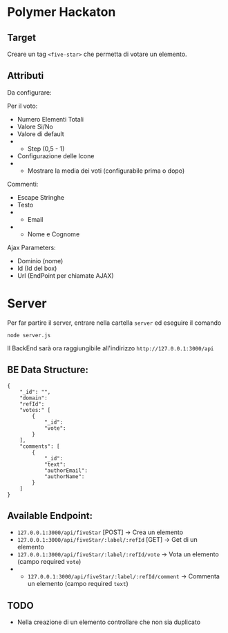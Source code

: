 # Polymer Hackaton

## Target

Creare un tag `<five-star>` che permetta di votare un elemento.

## Attributi

Da configurare:

Per il voto:
- Numero Elementi Totali
- Valore Si/No
- Valore di default
- * Step (0,5 - 1)
- Configurazione delle Icone
- * Mostrare la media dei voti (configurabile prima o dopo)

Commenti:
- Escape Stringhe
- Testo
- * Email
- * Nome e Cognome

Ajax Parameters:
- Dominio (nome)
- Id (Id del box)
- Url (EndPoint per chiamate AJAX)

# Server

Per far partire il server, entrare nella cartella `server` ed eseguire il comando
```
node server.js
```

Il BackEnd sarà ora raggiungibile all'indirizzo `http://127.0.0.1:3000/api`

## BE Data Structure:

```
{
	"_id": "",
	"domain":
	"refId":
	"votes:" [
		{
			"_id": 
			"vote":
		}
	],
	"comments": [
		{
			"_id":
			"text":
			"authorEmail":
			"authorName":
		}
	]
}
```

## Available Endpoint:

- `127.0.0.1:3000/api/fiveStar` [POST] -> Crea un elemento
- `127.0.0.1:3000/api/fiveStar/:label/:refId` [GET] -> Get di un elemento
- `127.0.0.1:3000/api/fiveStar/:label/:refId/vote` -> Vota un elemento (campo required `vote`)
- - `127.0.0.1:3000/api/fiveStar/:label/:refId/comment` -> Commenta un elemento (campo required `text`)

## TODO
- Nella creazione di un elemento controllare che non sia duplicato